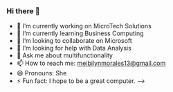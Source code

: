 ### Hi there 👋
- 🔭 I’m currently working on MicroTech Solutions
- 🌱 I’m currently learning Business Computing
- 👯 I’m looking to collaborate on Microsoft
- 🤔 I’m looking for help with Data Analysis
- 💬 Ask me about multifunctionality
- 📫 How to reach me: meibilynmorales13@gmail.com
- 😄 Pronouns: She
- ⚡ Fun fact: I hope to be a great computer.
-->
